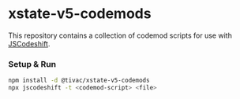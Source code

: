 # xstate-v5-codemods

This repository contains a collection of codemod scripts for use with [JSCodeshift](https://github.com/facebook/jscodeshift).

### Setup & Run

```sh
npm install -d @tivac/xstate-v5-codemods
npx jscodeshift -t <codemod-script> <file>
```
